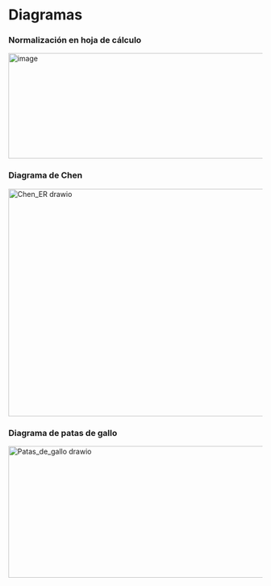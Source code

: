 # Diagramas

### Normalización en hoja de cálculo

<img width="695" height="209" alt="image" src="https://github.com/user-attachments/assets/e6e74cb1-1c9c-48cb-823c-bbce78a881bc" />

### Diagrama de Chen

<img width="666" height="451" alt="Chen_ER drawio" src="https://github.com/user-attachments/assets/d06c7ad8-91c0-49de-ab26-4bfb2d4dd0c7" />

### Diagrama de patas de gallo

<img width="620" height="261" alt="Patas_de_gallo drawio" src="https://github.com/user-attachments/assets/e9ea9e81-1e7d-4b01-93d5-aea41595f71b" />
